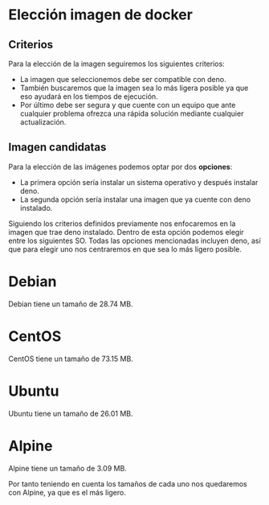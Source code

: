# Elección imagen de docker

## Criterios

Para la elección de la imagen seguiremos los siguientes criterios:

- La imagen que seleccionemos debe ser compatible con deno.
- También buscaremos que la imagen sea lo más ligera posible ya que eso ayudará en los tiempos de ejecución.
- Por último debe ser segura y que cuente con un equipo que ante cualquier problema ofrezca una rápida solución mediante cualquier actualización.

## Imagen candidatas

Para la elección de las imágenes podemos optar por dos **opciones**:
- La primera opción sería instalar un sistema operativo y después instalar deno.
- La segunda opción sería instalar una imagen que ya cuente con deno instalado.

Siguiendo los criterios definidos previamente nos enfocaremos en la imagen que trae deno instalado. Dentro de esta opción podemos elegir entre los siguientes SO.
Todas las opciones mencionadas incluyen deno, así que para elegir uno nos centraremos en que sea lo más ligero posible.

# Debian

Debian tiene un tamaño de 28.74 MB.

# CentOS

CentOS tiene un tamaño de 73.15 MB.
# Ubuntu

Ubuntu tiene un tamaño de 26.01 MB.

# Alpine

Alpine tiene un tamaño de 3.09 MB.

Por tanto teniendo en cuenta los tamaños de cada uno nos quedaremos con Alpine, ya que es el más ligero.
